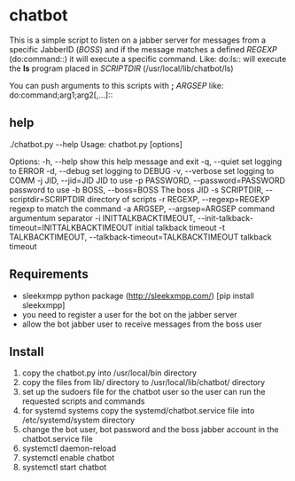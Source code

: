 # chatbot

This is a simple script to listen on a jabber server for messages from a specific JabberID (*BOSS*) and if the message matches a defined *REGEXP* (do:command::) it will execute a specific command.
Like:
  do:ls::
will execute the **ls** program placed in *SCRIPTDIR* (/usr/local/lib/chatbot/ls)

You can push arguments to this scripts with **;** *ARGSEP* like: do:command;arg1;arg2[,...]::

## help
./chatbot.py --help
Usage: chatbot.py [options]

Options:
  -h, --help            show this help message and exit
  -q, --quiet           set logging to ERROR
  -d, --debug           set logging to DEBUG
  -v, --verbose         set logging to COMM
  -j JID, --jid=JID     JID to use
  -p PASSWORD, --password=PASSWORD
                        password to use
  -b BOSS, --boss=BOSS  The boss JID
  -s SCRIPTDIR, --scriptdir=SCRIPTDIR
                        directory of scripts
  -r REGEXP, --regexp=REGEXP
                        regexp to match the command
  -a ARGSEP, --argsep=ARGSEP
                        command argumentum separator
  -i INITTALKBACKTIMEOUT, --init-talkback-timeout=INITTALKBACKTIMEOUT
                        initial talkback timeout
  -t TALKBACKTIMEOUT, --talkback-timeout=TALKBACKTIMEOUT
                        talkback timeout


## Requirements

- sleekxmpp python package (http://sleekxmpp.com/) [pip install sleekxmpp]
- you need to register a user for the bot on the jabber server
- allow the bot jabber user to receive messages from the boss user

## Install

1. copy the chatbot.py into /usr/local/bin directory
1. copy the files from lib/ directory to /usr/local/lib/chatbot/ directory
1. set up the sudoers file for the chatbot user so the user can run the requested scripts and commands
1. for systemd systems copy the systemd/chatbot.service file into /etc/systemd/system directory
1. change the bot user, bot password and the boss jabber account in the chatbot.service file
1. systemctl daemon-reload
1. systemctl enable chatbot
1. systemctl start chatbot


